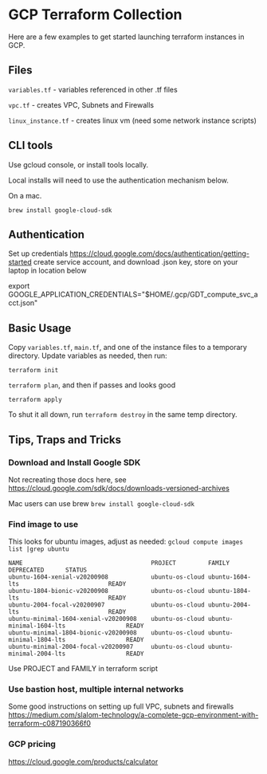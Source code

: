 # GCP Terraform Collection
Here are a few examples to get started launching terraform instances in GCP.

## Files
`variables.tf` - variables referenced in other .tf files

`vpc.tf` - creates VPC, Subnets and Firewalls

`linux_instance.tf` - creates linux vm
(need some network instance scripts)

## CLI tools
Use gcloud console, or install tools locally. 

Local installs will need to use the authentication mechanism below.

On a mac.
```
brew install google-cloud-sdk
```

## Authentication
Set up credentials
https://cloud.google.com/docs/authentication/getting-started
create service account, and download .json key, store on your laptop in location below

export GOOGLE_APPLICATION_CREDENTIALS="$HOME/.gcp/GDT_compute_svc_acct.json"

## Basic Usage
Copy `variables.tf`, `main.tf`, and one of the instance files to a temporary directory. Update variables as needed, then run:

`terraform init`

`terraform plan`, and then if passes and looks good

`terraform apply`

To shut it all down, run `terraform destroy` in the same temp directory. 


## Tips, Traps and Tricks

### Download and Install Google SDK
Not recreating those docs here, see https://cloud.google.com/sdk/docs/downloads-versioned-archives

Mac users can use brew `brew install google-cloud-sdk`

### Find image to use
This looks for ubuntu images, adjust as needed:
`gcloud compute images list |grep ubuntu`

```
NAME                                    PROJECT         FAMILY                  DEPRECATED      STATUS
ubuntu-1604-xenial-v20200908            ubuntu-os-cloud ubuntu-1604-lts                         READY
ubuntu-1804-bionic-v20200908            ubuntu-os-cloud ubuntu-1804-lts                         READY
ubuntu-2004-focal-v20200907             ubuntu-os-cloud ubuntu-2004-lts                         READY
ubuntu-minimal-1604-xenial-v20200908    ubuntu-os-cloud ubuntu-minimal-1604-lts                 READY
ubuntu-minimal-1804-bionic-v20200908    ubuntu-os-cloud ubuntu-minimal-1804-lts                 READY
ubuntu-minimal-2004-focal-v20200907     ubuntu-os-cloud ubuntu-minimal-2004-lts                 READY
```

Use PROJECT and FAMILY in terraform script

### Use bastion host, multiple internal networks
Some good instructions on setting up full VPC, subnets and firewalls
https://medium.com/slalom-technology/a-complete-gcp-environment-with-terraform-c087190366f0

### GCP pricing
https://cloud.google.com/products/calculator
